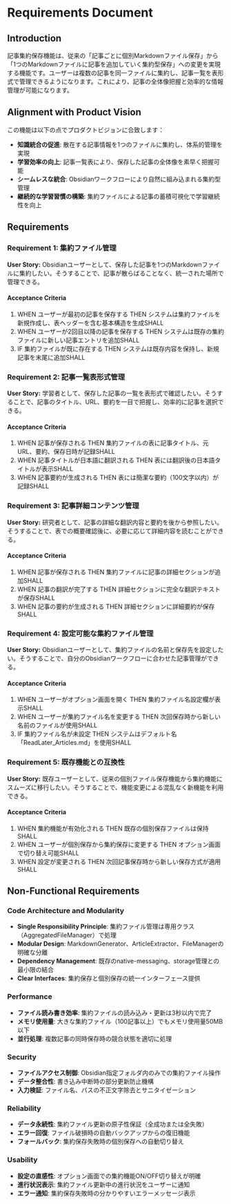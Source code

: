 # Requirements Document

## Introduction

記事集約保存機能は、従来の「記事ごとに個別Markdownファイル保存」から「1つのMarkdownファイルに記事を追加していく集約型保存」への変更を実現する機能です。ユーザーは複数の記事を同一ファイルに集約し、記事一覧を表形式で管理できるようになります。これにより、記事の全体像把握と効率的な情報管理が可能になります。

## Alignment with Product Vision

この機能は以下の点でプロダクトビジョンに合致します：

- **知識統合の促進**: 散在する記事情報を1つのファイルに集約し、体系的管理を実現
- **学習効率の向上**: 記事一覧表により、保存した記事の全体像を素早く把握可能
- **シームレスな統合**: Obsidianワークフローにより自然に組み込まれる集約型管理
- **継続的な学習習慣の構築**: 集約ファイルによる記事の蓄積可視化で学習継続性を向上

## Requirements

### Requirement 1: 集約ファイル管理

**User Story:** Obsidianユーザーとして、保存した記事を1つのMarkdownファイルに集約したい。そうすることで、記事が散らばることなく、統一された場所で管理できる。

#### Acceptance Criteria

1. WHEN ユーザーが最初の記事を保存する THEN システムは集約ファイルを新規作成し、表ヘッダーを含む基本構造を生成SHALL
2. WHEN ユーザーが2回目以降の記事を保存する THEN システムは既存の集約ファイルに新しい記事エントリを追加SHALL
3. IF 集約ファイルが既に存在する THEN システムは既存内容を保持し、新規記事を末尾に追加SHALL

### Requirement 2: 記事一覧表形式管理

**User Story:** 学習者として、保存した記事の一覧を表形式で確認したい。そうすることで、記事のタイトル、URL、要約を一目で把握し、効率的に記事を選択できる。

#### Acceptance Criteria

1. WHEN 記事が保存される THEN 集約ファイルの表に記事タイトル、元URL、要約、保存日時が記録SHALL
2. WHEN 記事タイトルが日本語に翻訳される THEN 表には翻訳後の日本語タイトルが表示SHALL
3. WHEN 記事要約が生成される THEN 表には簡潔な要約（100文字以内）が記録SHALL

### Requirement 3: 記事詳細コンテンツ管理

**User Story:** 研究者として、記事の詳細な翻訳内容と要約を後から参照したい。そうすることで、表での概要確認後に、必要に応じて詳細内容を読むことができる。

#### Acceptance Criteria

1. WHEN 記事が保存される THEN 集約ファイルに記事の詳細セクションが追加SHALL
2. WHEN 記事の翻訳が完了する THEN 詳細セクションに完全な翻訳テキストが保存SHALL
3. WHEN 記事の要約が生成される THEN 詳細セクションに詳細要約が保存SHALL

### Requirement 4: 設定可能な集約ファイル管理

**User Story:** Obsidianユーザーとして、集約ファイルの名前と保存先を設定したい。そうすることで、自分のObsidianワークフローに合わせた記事管理ができる。

#### Acceptance Criteria

1. WHEN ユーザーがオプション画面を開く THEN 集約ファイル名設定欄が表示SHALL
2. WHEN ユーザーが集約ファイル名を変更する THEN 次回保存時から新しい名前のファイルが使用SHALL
3. IF 集約ファイル名が未設定 THEN システムはデフォルト名「ReadLater_Articles.md」を使用SHALL

### Requirement 5: 既存機能との互換性

**User Story:** 既存ユーザーとして、従来の個別ファイル保存機能から集約機能にスムーズに移行したい。そうすることで、機能変更による混乱なく新機能を利用できる。

#### Acceptance Criteria

1. WHEN 集約機能が有効化される THEN 既存の個別保存ファイルは保持SHALL
2. WHEN ユーザーが個別保存から集約保存に変更する THEN オプション画面で切り替え可能SHALL
3. WHEN 設定が変更される THEN 次回記事保存時から新しい保存方式が適用SHALL

## Non-Functional Requirements

### Code Architecture and Modularity
- **Single Responsibility Principle**: 集約ファイル管理は専用クラス（AggregatedFileManager）で処理
- **Modular Design**: MarkdownGenerator、ArticleExtractor、FileManagerの明確な分離
- **Dependency Management**: 既存のnative-messaging、storage管理との最小限の結合
- **Clear Interfaces**: 集約保存と個別保存の統一インターフェース提供

### Performance
- **ファイル読み書き効率**: 集約ファイルの読み込み・更新は3秒以内で完了
- **メモリ使用量**: 大きな集約ファイル（100記事以上）でもメモリ使用量50MB以下
- **並行処理**: 複数記事の同時保存時の競合状態を適切に処理

### Security
- **ファイルアクセス制御**: Obsidian指定フォルダ内のみでの集約ファイル操作
- **データ整合性**: 書き込み中断時の部分更新防止機構
- **入力検証**: ファイル名、パスの不正文字除去とサニタイゼーション

### Reliability
- **データ永続性**: 集約ファイル更新の原子性保証（全成功または全失敗）
- **エラー回復**: ファイル破損時の自動バックアップからの復旧機能
- **フォールバック**: 集約保存失敗時の個別保存への自動切り替え

### Usability
- **設定の直感性**: オプション画面での集約機能ON/OFF切り替えが明確
- **進行状況表示**: 集約ファイル更新中の進行状況をユーザーに通知
- **エラー通知**: 集約保存失敗時の分かりやすいエラーメッセージ表示